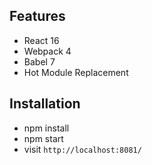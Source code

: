 ## Features
* React 16
* Webpack 4
* Babel 7
* Hot Module Replacement

## Installation
* npm install
* npm start
* visit `http://localhost:8081/`
